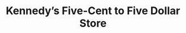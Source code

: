 ---
title: "Kennedy’s Five-Cent to Five Dollar Store"
url: /jackson/kennedys-five-cent-to-five-dollar-store/
shop: variety store
---